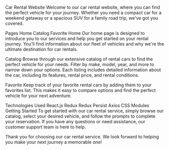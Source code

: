 Car Rental Website
Welcome to our car rental website, where you can find the perfect vehicle for your journey. Whether you need a compact car for a weekend getaway or a spacious SUV for a family road trip, we've got you covered.

Pages
Home
Catalog
Favorite
Home
Our home page is designed to introduce you to our services and help you get started on your rental journey. You'll find information about our fleet of vehicles and why we're the ultimate destination for car rentals.

Catalog
Browse through our extensive catalog of rental cars to find the perfect vehicle for your needs. Filter by make, model, year, and more to narrow down your options. Each listing includes detailed information about the car, including its features, rental price, and rental conditions.

Favorite
Keep track of your favorite rental cars by adding them to your favorites list. This makes it easy to compare options and find the perfect vehicle for your next adventure.

Technologies Used
React.js
Redux
Redux Persist
Axios
CSS Modules
Getting Started
To get started with our car rental service, simply browse our catalog, select your desired vehicle, and follow the prompts to complete your reservation. If you have any questions or need assistance, our customer support team is here to help.

Thank you for choosing our car rental service. We look forward to helping you make your next journey a memorable one!